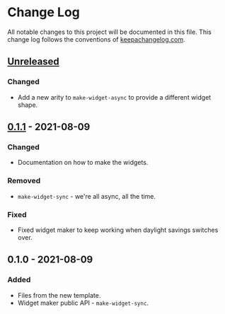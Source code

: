 # Change Log
All notable changes to this project will be documented in this file. This change log follows the conventions of [keepachangelog.com](http://keepachangelog.com/).

## [Unreleased]
### Changed
- Add a new arity to `make-widget-async` to provide a different widget shape.

## [0.1.1] - 2021-08-09
### Changed
- Documentation on how to make the widgets.

### Removed
- `make-widget-sync` - we're all async, all the time.

### Fixed
- Fixed widget maker to keep working when daylight savings switches over.

## 0.1.0 - 2021-08-09
### Added
- Files from the new template.
- Widget maker public API - `make-widget-sync`.

[Unreleased]: https://github.com/your-name/sudoku-solver/compare/0.1.1...HEAD
[0.1.1]: https://github.com/your-name/sudoku-solver/compare/0.1.0...0.1.1
